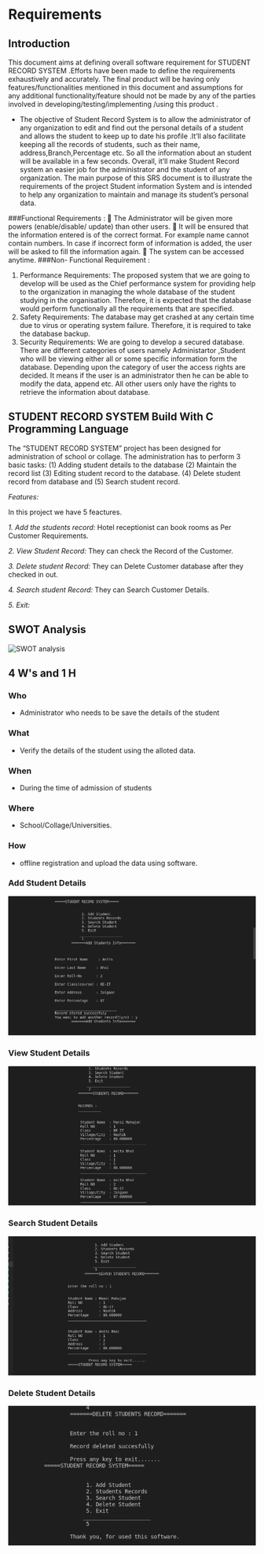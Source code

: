 # Requirements
## Introduction
This document aims at defining overall software requirement for STUDENT RECORD SYSTEM .Efforts have been made to define the
requirements exhaustively and accurately. The final product will be having only
features/functionalities mentioned in this document and assumptions for any
additional functionality/feature should not be made by any of the parties involved
in developing/testing/implementing /using this product .
* The objective of Student Record System is to allow the administrator of
any organization to edit and find out the personal details of a student and
allows the student to keep up to date his profile .It’ll also facilitate keeping all
the records of students, such as their name, address,Branch,Percentage etc. So all the information about an student will be available in a
few seconds.
Overall, it’ll make Student Record system an easier job for the
administrator and the student of any organization.
The main purpose of this SRS document is to illustrate the requirements of
the project Student information System and is intended to help any
organization to maintain and manage its student’s personal data.

###Functional Requirements :
 The Administrator will be given more powers (enable/disable/ update) than
 other users.
 It will be ensured that the information entered is of the correct format. For
example name cannot contain numbers. In case if incorrect form of
information is added, the user will be asked to fill the information again.
 The system can be accessed anytime.
###Non- Functional Requirement :
 1. Performance Requirements:
 The proposed system that we are going to develop will be used as the
Chief performance system for providing help to the organization in
managing the whole database of the student studying in the organisation.
Therefore, it is expected that the database would perform functionally all
the requirements that are specified.
 2. Safety Requirements:
The database may get crashed at any certain time due to virus or operating
system failure. Therefore, it is required to take the database backup.
 3. Security Requirements:
We are going to develop a secured database. There are different
categories of users namely Administartor ,Student who will be viewing
either all or some specific information form the database.
Depending upon the category of user the access rights are decided. It
means if the user is an administrator then he can be able to modify the
data, append etc. All other users only have the rights to retrieve the
information about database.
## STUDENT RECORD SYSTEM Build With C Programming Language

The “STUDENT RECORD SYSTEM” project has been designed for administration of school or collage. 
The administration has to perform 3 basic tasks: (1) Adding student details to the database (2) Maintain the record list (3) Editing student record to the database. (4) Delete student record from database and (5) Search student record.

*Features:*

In this project we have 5 feactures.

*1. Add the students record:*
Hotel receptionist can book rooms as Per Customer Requirements.

*2. View Student Record:*
They can check the Record of the Customer.

*3. Delete student Record:*
They can Delete Customer database after they checked in out.

*4. Search student Record:*
They can Search Customer Details.

*5. Exit:*
## SWOT Analysis
![SWOT analysis](https://creately.com/demo-start?tempId=jk245xpy1)
## 4 W's and 1 H
### Who
* Administrator who needs to be save the details of the student
### What
* Verify the details of the student using the alloted data.
### When
* During the time of admission of students
### Where
* School/Collage/Universities.
### How
* offline registration and upload the data using software.
### Add Student Details
![image](https://github.com/Rohi-13/M1_Mini-Project_March_14/blob/main/03_Requirements/04_Output/Screenshot%201.png)
### View Student Details
![image](https://github.com/Rohi-13/M1_Mini-Project_March_14/blob/main/03_Requirements/04_Output/Screenshot%202.png)
### Search Student Details
![image](https://github.com/Rohi-13/M1_Mini-Project_March_14/blob/main/03_Requirements/04_Output/Screenshot%203.png)
### Delete Student Details
![image](https://github.com/Rohi-13/M1_Mini-Project_March_14/blob/main/03_Requirements/04_Output/Screenshot%204.png)